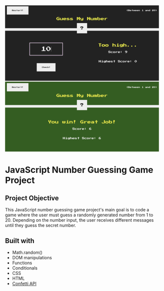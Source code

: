 <img src="https://github.com/catherineisonline/guess-my-number/blob/main/assets/project-preview-1.png?raw=true" ></img>
<img src="https://github.com/catherineisonline/guess-my-number/blob/main/assets/project-preview-2.png?raw=true" ></img>

<h1>JavaScript Number Guessing Game Project</h1>

<h2>Project Objective</h2>
This JavaScript number guessing game project's main goal is to code a game where the user must guess a randomly generated number from 1 to 20.
Depending on the number input, the user receives different messages until they guess the secret number.

## Built with

- Math.random()
- DOM manipulations
- Functions
- Conditionals
- CSS
- HTML
- <a href="https://github.com/catdad/canvas-confetti">Confetti API</a>
